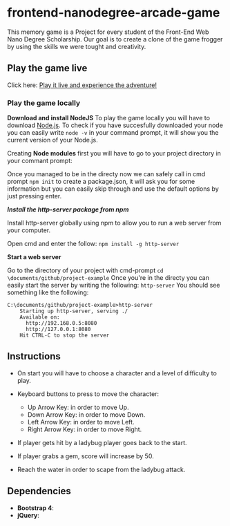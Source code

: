 # frontend-nanodegree-arcade-game

This memory game is a Project for every student of the Front-End Web Nano Degree Scholarship. Our goal is to create a clone of the game frogger by using the skills we were tought and creativity.

## Play the game live

Click here: [Play it live and experience the adventure!](https://jvincent3.github.io/Arcade-Game/)

### Play the game locally

__Download and install NodeJS__
To play the game locally you will have to download  [Node.js](https://nodejs.org/en/). To check if you have succesfully downloaded your node you can easily write ```node -v``` in your command prompt, it will show you the current version of your Node.js.

Creating __Node modules__ first you will have to go to your project directory in your commant prompt:

 Once you managed to be in the directy now we can safely call in cmd prompt ```npm init``` to create a package.json, it will ask you for some information but you can easily skip through and use the default options by just pressing enter.
 
 ___Install the http-server package from npm___ 

Install http-server globally using npm to allow you to run a web server from your computer.

Open cmd and enter the follow:
  ```npm install -g http-server```
  
__Start a web server__

Go to the directory of your project with cmd-prompt
  ```cd \documents/github/project-example``` 
Once you're in the directy you can easily start the server by writing the following:
  ```http-server```
You should see something like the following:
  ``` 
  C:\documents/github/project-example>http-server
      Starting up http-server, serving ./
      Available on:
        http://192.168.0.5:8080
        http://127.0.0.1:8080
      Hit CTRL-C to stop the server 
  ```

## Instructions

* On start you will have to choose a character and a level of difficulty to play.

* Keyboard buttons to press to move the character:
  
  * Up Arrow Key: in order to move Up.
  * Down Arrow Key: in order to move Down.
  * Left Arrow Key: in order to move Left.
  * Right Arrow Key: in order to move Right.
  
* If player gets hit by a ladybug player goes back to the start.

* If player grabs a gem, score will increase by 50.

* Reach the water in order to scape from the ladybug attack.


## Dependencies


* __Bootstrap 4__:
* __jQuery__:
